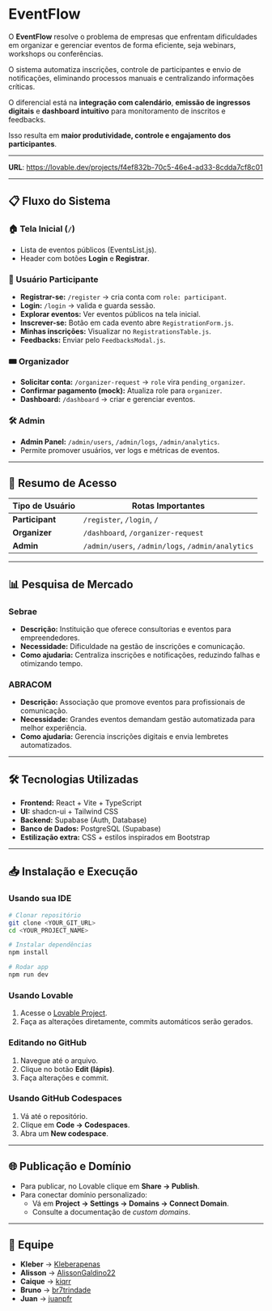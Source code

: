 # EventFlow

O **EventFlow** resolve o problema de empresas que enfrentam dificuldades em organizar e gerenciar eventos de forma eficiente, seja webinars, workshops ou conferências.  

O sistema automatiza inscrições, controle de participantes e envio de notificações, eliminando processos manuais e centralizando informações críticas.  

O diferencial está na **integração com calendário**, **emissão de ingressos digitais** e **dashboard intuitivo** para monitoramento de inscritos e feedbacks.  

Isso resulta em **maior produtividade, controle e engajamento dos participantes**.

---

**URL**: https://lovable.dev/projects/f4ef832b-70c5-46e4-ad33-8cdda7cf8c01

---

## 📋 Fluxo do Sistema

### 🏠 Tela Inicial (`/`)
- Lista de eventos públicos (EventsList.js).  
- Header com botões **Login** e **Registrar**.  

### 👤 Usuário Participante
- **Registrar-se:** `/register` → cria conta com `role: participant`.  
- **Login:** `/login` → valida e guarda sessão.  
- **Explorar eventos:** Ver eventos públicos na tela inicial.  
- **Inscrever-se:** Botão em cada evento abre `RegistrationForm.js`.  
- **Minhas inscrições:** Visualizar no `RegistrationsTable.js`.  
- **Feedbacks:** Enviar pelo `FeedbacksModal.js`.  

### 🎟️ Organizador
- **Solicitar conta:** `/organizer-request` → `role` vira `pending_organizer`.  
- **Confirmar pagamento (mock):** Atualiza role para `organizer`.  
- **Dashboard:** `/dashboard` → criar e gerenciar eventos.  

### 🛠️ Admin
- **Admin Panel:** `/admin/users`, `/admin/logs`, `/admin/analytics`.  
- Permite promover usuários, ver logs e métricas de eventos.  

---

## 🔑 Resumo de Acesso
| Tipo de Usuário | Rotas Importantes |
|-----------------|------------------|
| **Participant** | `/register`, `/login`, `/` |
| **Organizer**   | `/dashboard`, `/organizer-request` |
| **Admin**       | `/admin/users`, `/admin/logs`, `/admin/analytics` |

---

## 📊 Pesquisa de Mercado

### Sebrae
- **Descrição:** Instituição que oferece consultorias e eventos para empreendedores.  
- **Necessidade:** Dificuldade na gestão de inscrições e comunicação.  
- **Como ajudaria:** Centraliza inscrições e notificações, reduzindo falhas e otimizando tempo.  

### ABRACOM
- **Descrição:** Associação que promove eventos para profissionais de comunicação.  
- **Necessidade:** Grandes eventos demandam gestão automatizada para melhor experiência.  
- **Como ajudaria:** Gerencia inscrições digitais e envia lembretes automatizados.  

---

## 🛠️ Tecnologias Utilizadas

- **Frontend:** React + Vite + TypeScript  
- **UI:** shadcn-ui + Tailwind CSS  
- **Backend:** Supabase (Auth, Database)  
- **Banco de Dados:** PostgreSQL (Supabase)  
- **Estilização extra:** CSS + estilos inspirados em Bootstrap  

---

## 📥 Instalação e Execução

### Usando sua IDE
```bash
# Clonar repositório
git clone <YOUR_GIT_URL>
cd <YOUR_PROJECT_NAME>

# Instalar dependências
npm install

# Rodar app
npm run dev
```

### Usando Lovable
1. Acesse o [Lovable Project](https://lovable.dev/projects/f4ef832b-70c5-46e4-ad33-8cdda7cf8c01).  
2. Faça as alterações diretamente, commits automáticos serão gerados.  

### Editando no GitHub
1. Navegue até o arquivo.  
2. Clique no botão **Edit (lápis)**.  
3. Faça alterações e commit.  

### Usando GitHub Codespaces
1. Vá até o repositório.  
2. Clique em **Code → Codespaces**.  
3. Abra um **New codespace**.  

---

## 🌐 Publicação e Domínio

- Para publicar, no Lovable clique em **Share → Publish**.  
- Para conectar domínio personalizado:  
  - Vá em **Project → Settings → Domains → Connect Domain**.  
  - Consulte a documentação de *custom domains*.  

---

## 👥 Equipe

- **Kleber** → [Kleberapenas](https://github.com/Kleberapenas)  
- **Alisson** → [AlissonGaldino22](https://github.com/AlissonGaldino22)  
- **Caique** → [kiqrr](https://github.com/kiqrr)  
- **Bruno** → [br7trindade](https://github.com/br7trindade)  
- **Juan** → [juanpfr](https://github.com/juanpfr)  
